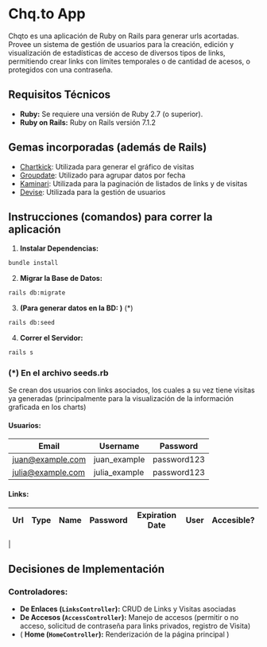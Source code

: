 # Chq.to App

Chqto es una aplicación de Ruby on Rails para generar urls acortadas. Provee un sistema de gestión de usuarios para la creación, edición y visualización de estadísticas de acceso de diversos tipos de links, permitiendo crear links con límites temporales o de cantidad de acesos, o protegidos con una contraseña.

## Requisitos Técnicos

- **Ruby:** Se requiere una versión de Ruby 2.7 (o superior).
- **Ruby on Rails:** Ruby on Rails versión 7.1.2

## Gemas incorporadas (además de Rails)

- [Chartkick](https://github.com/ankane/chartkick): Utilizada para generar el gráfico de visitas
- [Groupdate](https://github.com/ankane/groupdate): Utilizado para agrupar datos por fecha 
- [Kaminari](https://github.com/kaminari/kaminari): Utilizada para la paginación de listados de links y de visitas
- [Devise](https://github.com/heartcombo/devise): Utilizada para la gestión de usuarios


## Instrucciones (comandos) para correr la aplicación
 
1. **Instalar Dependencias:**
```bash
bundle install
```
2. **Migrar la Base de Datos:**
```bash
rails db:migrate
```
3.  **(Para generar datos en la BD: )** (*)
```bash
rails db:seed 
``` 
4. **Correr el Servidor:**
```bash
rails s
```

### (*) En el archivo seeds.rb
Se crean dos usuarios con links asociados, los cuales a su vez tiene visitas ya generadas (principalmente para la visualización de la información graficada en los charts)

#### Usuarios:

| Email                        | Username    | Password      |
| ---------------------------- | ----------- | ------------- | 
| juan@example.com             |juan_example | password123   | 
| julia@example.com            |julia_example| password123   |

#### Links:
|Url                           | Type            | Name              | Password  | Expiration Date | User      | Accesible? |
| -----------------------------|-----------------|------------------ | --------- | --------------- | ----------|------------|
|


## Decisiones de Implementación



### Controladores:

* **De Enlaces (`LinksController`):** CRUD de Links y Visitas asociadas
* **De Accesos (`AccessController`):** Manejo de accesos (permitir o no acceso, solicitud de contraseña para links privados, registro de Visita)
* ( **Home (`HomeController`):** Renderización de la página principal )